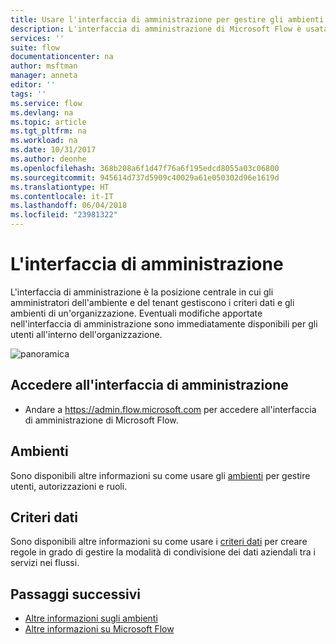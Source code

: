 ```yaml
---
title: Usare l'interfaccia di amministrazione per gestire gli ambienti e i criteri dati. | Microsoft Docs
description: L'interfaccia di amministrazione di Microsoft Flow è usata dagli amministratori dell'ambiente e del tenant per gestire gli ambienti e i criteri dati per le distribuzioni di Microsoft Flow.
services: ''
suite: flow
documentationcenter: na
author: msftman
manager: anneta
editor: ''
tags: ''
ms.service: flow
ms.devlang: na
ms.topic: article
ms.tgt_pltfrm: na
ms.workload: na
ms.date: 10/31/2017
ms.author: deonhe
ms.openlocfilehash: 368b208a6f1d47f76a6f195edcd8055a03c06800
ms.sourcegitcommit: 945614d737d5909c40029a61e050302d96e1619d
ms.translationtype: HT
ms.contentlocale: it-IT
ms.lasthandoff: 06/04/2018
ms.locfileid: "23981322"
---
```

# <a name="the-admin-center"></a>L'interfaccia di amministrazione

L'interfaccia di amministrazione è la posizione centrale in cui gli amministratori dell'ambiente e del tenant gestiscono i criteri dati e gli ambienti di un'organizzazione. Eventuali modifiche apportate nell'interfaccia di amministrazione sono immediatamente disponibili per gli utenti all'interno dell'organizzazione.

![panoramica](./media/admin-center-introduction/overview.png)

## <a name="access-the-admin-center"></a>Accedere all'interfaccia di amministrazione

* Andare a https://admin.flow.microsoft.com per accedere all'interfaccia di amministrazione di Microsoft Flow.

## <a name="environments"></a>Ambienti

Sono disponibili altre informazioni su come usare gli [ambienti](environments-overview-admin.md) per gestire utenti, autorizzazioni e ruoli.

## <a name="data-policies"></a>Criteri dati

Sono disponibili altre informazioni su come usare i [criteri dati](prevent-data-loss.md) per creare regole in grado di gestire la modalità di condivisione dei dati aziendali tra i servizi nei flussi.

## <a name="next-steps"></a>Passaggi successivi

* [Altre informazioni sugli ambienti](environments-overview-admin.md)
* [Altre informazioni su Microsoft Flow](getting-started.md)
